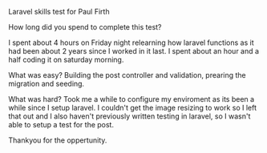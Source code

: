 Laravel skills test for Paul Firth

How long did you spend to complete this test? 

I spent about 4 hours on Friday night relearning how laravel functions as it had been about 2 years since I worked in it last.
I spent about an hour and a half coding it on saturday morning.

What was easy?
Building the post controller and validation, prearing the migration and seeding.

What was hard?
Took me a while to configure my enviroment as its been a while since I setup laravel. 
I couldn't get the image resizing to work so I left that out and I also haven't previously written testing in laravel, so 
I wasn't able to setup a test for the post.

Thankyou for the oppertunity.
